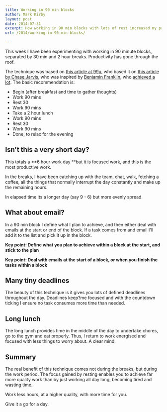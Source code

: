```yaml
---
title: Working in 90 min blocks
author: Mark Kirby
layout: post
date: 2014-07-31
excerpt: How working in 90 min blocks with lots of rest increased my productivity
url: /2014/working-in-90-min-blocks/

---
```

This week I have been experimenting with working in 90 minute blocks, separated by 30 min and 2 hour breaks. Productivity has gone through the roof.

The technique was based on [this article at 99u][1], who based it on [this article by Chase Jarvis][2], who was inspired by [Benjamin Franklin][3], who [achieved a lot][4]. The basic recommendation is:

  * Begin (after breakfast and time to gather thoughts)
  * Work 90 mins
  * Rest 30
  * Work 90 mins
  * Take a 2 hour lunch
  * Work 90 mins
  * Rest 30
  * Work 90 mins
  * Done, to relax for the evening

## Isn't this a very short day?

This totals a **6 hour work day **but it is focused work, and this is the most productive work.

In the breaks, I have been catching up with the team, chat, walk, fetching a coffee, all the things that normally interrupt the day constantly and make up the remaining hours.

In elapsed time its a longer day (say 9 - 6) but more evenly spread.

## What about email?

In a 90 min block I define what I plan to achieve, and then either deal with emails at the start or end of the block. If a task comes from and email I'll add it to the list and pick it up in the block.

**Key point: Define what you plan to achieve within a block at the start, and stick to the plan**

**Key point: Deal with emails at the start of a block, or when you finish the tasks within a block**

## Many tiny deadlines

The beauty of this technique is it gives you lots of defined deadlines throughout the day. Deadlines keep?me focused and with the countdown ticking I ensure no task consumes more time than needed.

## Long lunch

The long lunch provides time in the middle of the day to undertake chores, go to the gym and eat properly. Thus, I return to work energised and focused with less things to worry about. A clear mind.

## Summary

The real benefit of this technique comes not during the breaks, but during the work period. The focus gained by resting enables you to achieve far more quality work than by just working all day long, becoming tired and wasting time.

Work less hours, at a higher quality, with more time for you.

Give it a go for a day.

 [1]: http://99u.com/workbook/29205/get-more-from-your-day-by-using-90-minute-blocks
 [2]: http://blog.chasejarvis.com/blog/2013/03/do-less-do-more-the-art-of-being-creative-productive/
 [3]: http://blog.chasejarvis.com/blog/wp-content/uploads/2013/03/ChaseJarvis_BrainPickings_benfranklindaily.jpg
 [4]: http://www.ben1776.com/Accomplishments.htm